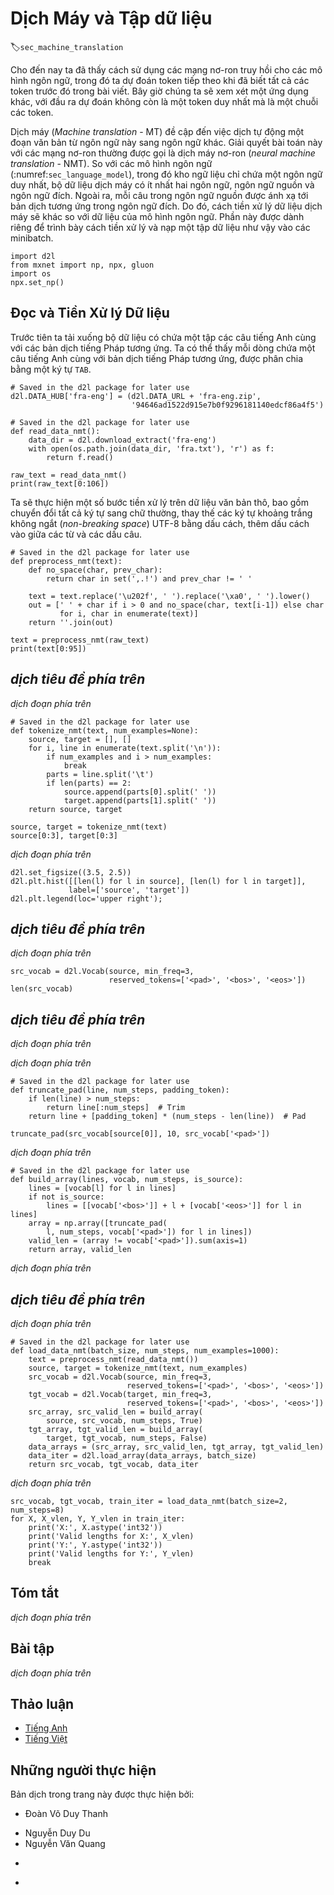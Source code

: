 <!-- ===================== Bắt đầu dịch Phần 1 ==================== -->
<!-- ========================================= REVISE - BẮT ĐẦU =================================== -->

<!--
# Machine Translation and the Dataset
-->

# Dịch Máy và Tập dữ liệu
:label:`sec_machine_translation`

<!--
So far we see how to use recurrent neural networks for language models, in which we predict the next token given all previous tokens in an article.
Now let us have a look at a different application, machine translation, whose predict output is no longer a single token, but a list of tokens.
-->

Cho đến nay ta đã thấy cách sử dụng các mạng nơ-ron truy hồi cho các mô hình ngôn ngữ, trong đó ta dự đoán token tiếp theo khi đã biết tất cả các token trước đó trong bài viết.
Bây giờ chúng ta sẽ xem xét một ứng dụng khác, với đầu ra dự đoán không còn là một token duy nhất mà là một chuỗi các token.

<!--
Machine translation (MT) refers to the automatic translation of a segment of text from one language to another.
Solving this problem with neural networks is often called neural machine translation (NMT).
Compared to language models (:numref:`sec_language_model`), in which the corpus only contains a single language, 
machine translation dataset has at least two languages, the source language and the target language.
In addition, each sentence in the source language is mapped to the according translation in the target language.
Therefore, the data preprocessing for machine translation data is different to the one for language models.
This section is dedicated to demonstrate how to pre-process such a dataset and then load into a set of minibatches.
-->

Dịch máy (_Machine translation_ - MT) đề cập đến việc dịch tự động một đoạn văn bản từ ngôn ngữ này sang ngôn ngữ khác.
Giải quyết bài toán này với các mạng nơ-ron thường được gọi là dịch máy nơ-ron (_neural machine translation_ - NMT).
So với các mô hình ngôn ngữ (:numref:`sec_language_model`), trong đó kho ngữ liệu chỉ chứa một ngôn ngữ duy nhất, bộ dữ liệu dịch máy có ít nhất hai ngôn ngữ, ngôn ngữ nguồn và ngôn ngữ đích.
Ngoài ra, mỗi câu trong ngôn ngữ nguồn được ánh xạ tới bản dịch tương ứng trong ngôn ngữ đích.
Do đó, cách tiền xử lý dữ liệu dịch máy sẽ khác so với dữ liệu của mô hình ngôn ngữ.
Phần này được dành riêng để trình bày cách tiền xử lý và nạp một tập dữ liệu như vậy vào các minibatch.


```{.python .input  n=1}
import d2l
from mxnet import np, npx, gluon
import os
npx.set_np()
```

<!--
## Reading and Preprocessing the Dataset
-->

## Đọc và Tiền Xử lý Dữ liệu

<!--
We first download a dataset that contains a set of English sentences with the corresponding French translations.
As can be seen that each line contains an English sentence with its French translation, which are separated by a `TAB`.
-->

Trước tiên ta tải xuống bộ dữ liệu có chứa một tập các câu tiếng Anh cùng với các bản dịch tiếng Pháp tương ứng.
Ta có thể thấy mỗi dòng chứa một câu tiếng Anh cùng với bản dịch tiếng Pháp tương ứng, được phân chia bằng một ký tự `TAB`.


```{.python .input  n=2}
# Saved in the d2l package for later use
d2l.DATA_HUB['fra-eng'] = (d2l.DATA_URL + 'fra-eng.zip',
                           '94646ad1522d915e7b0f9296181140edcf86a4f5')

# Saved in the d2l package for later use
def read_data_nmt():
    data_dir = d2l.download_extract('fra-eng')
    with open(os.path.join(data_dir, 'fra.txt'), 'r') as f:
        return f.read()

raw_text = read_data_nmt()
print(raw_text[0:106])
```

<!--
We perform several preprocessing steps on the raw text data, including ignoring cases, replacing UTF-8 non-breaking space with space, and adding space between words and punctuation marks.
-->

Ta sẽ thực hiện một số bước tiền xử lý trên dữ liệu văn bản thô, bao gồm chuyển đổi tất cả ký tự sang chữ thường, thay thế các ký tự khoảng trắng không ngắt (*non-breaking space*) UTF-8 bằng dấu cách, thêm dấu cách vào giữa các từ và các dấu câu.

```{.python .input  n=3}
# Saved in the d2l package for later use
def preprocess_nmt(text):
    def no_space(char, prev_char):
        return char in set(',.!') and prev_char != ' '

    text = text.replace('\u202f', ' ').replace('\xa0', ' ').lower()
    out = [' ' + char if i > 0 and no_space(char, text[i-1]) else char
           for i, char in enumerate(text)]
    return ''.join(out)

text = preprocess_nmt(raw_text)
print(text[0:95])
```

<!-- ===================== Kết thúc dịch Phần 1 ===================== -->

<!-- ===================== Bắt đầu dịch Phần 2 ===================== -->

<!--
## Tokenization
-->

## *dịch tiêu đề phía trên*

<!--
Different to using character tokens in :numref:`sec_language_model`, here a token is either a word or a punctuation mark.
The following function tokenizes the text data to return `source` and `target`.
Each one is a list of token list, with `source[i]` is the $i^\mathrm{th}$ sentence in the source language and `target[i]` is the $i^\mathrm{th}$ sentence in the target language.
To make the latter training faster, we sample the first `num_examples` sentences pairs.
-->

*dịch đoạn phía trên*


```{.python .input  n=4}
# Saved in the d2l package for later use
def tokenize_nmt(text, num_examples=None):
    source, target = [], []
    for i, line in enumerate(text.split('\n')):
        if num_examples and i > num_examples:
            break
        parts = line.split('\t')
        if len(parts) == 2:
            source.append(parts[0].split(' '))
            target.append(parts[1].split(' '))
    return source, target

source, target = tokenize_nmt(text)
source[0:3], target[0:3]
```

<!--
We visualize the histogram of the number of tokens per sentence in the following figure.
As can be seen, a sentence in average contains 5 tokens, and most of the sentences have less than 10 tokens.
-->

*dịch đoạn phía trên*

```{.python .input  n=5}
d2l.set_figsize((3.5, 2.5))
d2l.plt.hist([[len(l) for l in source], [len(l) for l in target]],
             label=['source', 'target'])
d2l.plt.legend(loc='upper right');
```

<!--
## Vocabulary
-->

## *dịch tiêu đề phía trên*

<!--
Since the tokens in the source language could be different to the ones in the target language, we need to build a vocabulary for each of them.
Since we are using words instead of characters  as tokens, it makes the vocabulary size significantly large.
Here we map every token that appears less than 3 times into the &lt;unk&gt; token :numref:`sec_text_preprocessing`.
In addition, we need other special tokens such as padding and sentence beginnings.
-->

*dịch đoạn phía trên*

```{.python .input  n=6}
src_vocab = d2l.Vocab(source, min_freq=3,
                      reserved_tokens=['<pad>', '<bos>', '<eos>'])
len(src_vocab)
```

<!--
## Loading the Dataset
-->

## *dịch tiêu đề phía trên*

<!--
In language models, each example is a `num_steps` length sequence from the corpus, which may be a segment of a sentence, or span over multiple sentences.
In machine translation, an example should contain a pair of source sentence and target sentence.
These sentences might have different lengths, while we need same length examples to form a minibatch.
-->

*dịch đoạn phía trên*

<!--
One way to solve this problem is that if a sentence is longer than `num_steps`, we trim its length, otherwise pad with a special &lt;pad&gt; token to meet the length.
Therefore we could transform any sentence to a fixed length.
-->

*dịch đoạn phía trên*


```{.python .input  n=7}
# Saved in the d2l package for later use
def truncate_pad(line, num_steps, padding_token):
    if len(line) > num_steps:
        return line[:num_steps]  # Trim
    return line + [padding_token] * (num_steps - len(line))  # Pad

truncate_pad(src_vocab[source[0]], 10, src_vocab['<pad>'])
```

<!-- ===================== Kết thúc dịch Phần 2 ===================== -->

<!-- ===================== Bắt đầu dịch Phần 3 ===================== -->


<!--
Now we can convert a list of sentences into an `(num_example, num_steps)` index array.
We also record the length of each sentence without the padding tokens, called *valid length*, which might be used by some models.
In addition, we add the special “&lt;bos&gt;” and “&lt;eos&gt;” tokens to the target sentences so that our model will know the signals for starting and ending predicting.
-->

*dịch đoạn phía trên*


```{.python .input  n=8}
# Saved in the d2l package for later use
def build_array(lines, vocab, num_steps, is_source):
    lines = [vocab[l] for l in lines]
    if not is_source:
        lines = [[vocab['<bos>']] + l + [vocab['<eos>']] for l in lines]
    array = np.array([truncate_pad(
        l, num_steps, vocab['<pad>']) for l in lines])
    valid_len = (array != vocab['<pad>']).sum(axis=1)
    return array, valid_len
```


<!--
Then we can construct minibatches based on these arrays.
-->

*dịch đoạn phía trên*

<!--
## Putting All Things Together
-->

## *dịch tiêu đề phía trên*

<!--
Finally, we define the function `load_data_nmt` to return the data iterator with the vocabularies for source language and target language.
-->

*dịch đoạn phía trên*


```{.python .input  n=9}
# Saved in the d2l package for later use
def load_data_nmt(batch_size, num_steps, num_examples=1000):
    text = preprocess_nmt(read_data_nmt())
    source, target = tokenize_nmt(text, num_examples)
    src_vocab = d2l.Vocab(source, min_freq=3,
                          reserved_tokens=['<pad>', '<bos>', '<eos>'])
    tgt_vocab = d2l.Vocab(target, min_freq=3,
                          reserved_tokens=['<pad>', '<bos>', '<eos>'])
    src_array, src_valid_len = build_array(
        source, src_vocab, num_steps, True)
    tgt_array, tgt_valid_len = build_array(
        target, tgt_vocab, num_steps, False)
    data_arrays = (src_array, src_valid_len, tgt_array, tgt_valid_len)
    data_iter = d2l.load_array(data_arrays, batch_size)
    return src_vocab, tgt_vocab, data_iter
```

<!--
Let us read the first batch.
-->

*dịch đoạn phía trên*


```{.python .input  n=10}
src_vocab, tgt_vocab, train_iter = load_data_nmt(batch_size=2, num_steps=8)
for X, X_vlen, Y, Y_vlen in train_iter:
    print('X:', X.astype('int32'))
    print('Valid lengths for X:', X_vlen)
    print('Y:', Y.astype('int32'))
    print('Valid lengths for Y:', Y_vlen)
    break
```

<!--
## Summary
-->

## Tóm tắt

<!--
* Machine translation (MT) refers to the automatic translation of a segment of text from one language to another.
* We read, preprocess, and tokenize the datasets from both source language and target language.
-->

*dịch đoạn phía trên*


<!--
## Exercises
-->

## Bài tập

<!--
Find a machine translation dataset online and process it.
-->

*dịch đoạn phía trên*

<!-- ===================== Kết thúc dịch Phần 3 ===================== -->
<!-- ========================================= REVISE - KẾT THÚC =================================== -->

## Thảo luận
* [Tiếng Anh](https://discuss.mxnet.io/t/2396)
* [Tiếng Việt](https://forum.machinelearningcoban.com/c/d2l)

## Những người thực hiện
Bản dịch trong trang này được thực hiện bởi:
<!--
Tác giả của mỗi Pull Request điền tên mình và tên những người review mà bạn thấy
hữu ích vào từng phần tương ứng. Mỗi dòng một tên, bắt đầu bằng dấu `*`.

Lưu ý:
* Nếu reviewer không cung cấp tên, bạn có thể dùng tên tài khoản GitHub của họ
với dấu `@` ở đầu. Ví dụ: @aivivn.

* Tên đầy đủ của các reviewer có thể được tìm thấy tại https://github.com/aivivn/d2l-vn/blob/master/docs/contributors_info.md
-->

* Đoàn Võ Duy Thanh
<!-- Phần 1 -->
* Nguyễn Duy Du
* Nguyễn Văn Quang

<!-- Phần 2 -->
*

<!-- Phần 3 -->
*
